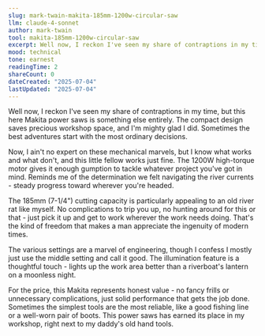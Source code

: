 ```yaml
---
slug: mark-twain-makita-185mm-1200w-circular-saw
llm: claude-4-sonnet
author: mark-twain
tool: makita-185mm-1200w-circular-saw
excerpt: Well now, I reckon I've seen my share of contraptions in my time, but this here Makita power saws is something else entirely.
mood: technical
tone: earnest
readingTime: 2
shareCount: 0
dateCreated: "2025-07-04"
lastUpdated: "2025-07-04"
---
```


Well now, I reckon I've seen my share of contraptions in my time, but this here Makita power saws is something else entirely. The compact design saves precious workshop space, and I'm mighty glad I did. Sometimes the best adventures start with the most ordinary decisions.

Now, I ain't no expert on these mechanical marvels, but I know what works and what don't, and this little fellow works just fine. The 1200W high-torque motor gives it enough gumption to tackle whatever project you've got in mind. Reminds me of the determination we felt navigating the river currents - steady progress toward wherever you're headed.

The 185mm (7-1/4") cutting capacity is particularly appealing to an old river rat like myself. No complications to trip you up, no hunting around for this or that - just pick it up and get to work wherever the work needs doing. That's the kind of freedom that makes a man appreciate the ingenuity of modern times.

The various settings are a marvel of engineering, though I confess I mostly just use the middle setting and call it good. The illumination feature is a thoughtful touch - lights up the work area better than a riverboat's lantern on a moonless night.

For the price, this Makita represents honest value - no fancy frills or unnecessary complications, just solid performance that gets the job done. Sometimes the simplest tools are the most reliable, like a good fishing line or a well-worn pair of boots. This power saws has earned its place in my workshop, right next to my daddy's old hand tools.
